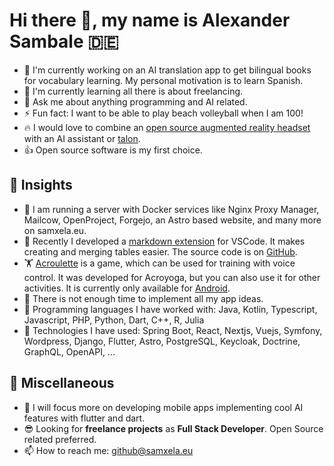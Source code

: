 # Hi there 👋, my name is Alexander Sambale 🇩🇪

- 🔭 I'm currently working on an AI translation app to get bilingual books for vocabulary learning. My personal motivation is to learn Spanish.
- 🌱 I'm currently learning all there is about freelancing.
- 💬 Ask me about anything programming and AI related.
- ⚡ Fun fact: I want to be able to play beach volleyball when I am 100!
- 🔥 I would love to combine an [open source augmented reality headset](https://docs.projectnorthstar.org/project-north-star/) with an AI assistant or [talon](https://talonvoice.com).
- 👍 Open source software is my first choice.

## 👀 Insights 

- 🏰 I am running a server with Docker services like Nginx Proxy Manager, Mailcow, OpenProject, Forgejo, an Astro based website, and many more on samxela.eu.
- 🎉 Recently I developed a [markdown extension](https://marketplace.visualstudio.com/items?itemName=samxela.markdown-table-structure-based) for VSCode. It makes creating and merging tables easier. The source code is on [GitHub](https://github.com/AlexanderSambale/markdown-table-structure-based).
- 🏋 [Acroulette](https://samxela.eu/acroulette) is a game, which can be used for training with voice control. It was developed for Acroyoga, but you can also use it for other activities. It is currently only available for [Android](https://play.google.com/store/apps/details?id=de.samxela.acroulette&pcampaignid=pcampaignidMKT-Other-global-all-co-prtnr-py-PartBadge-Mar2515-1).
- 🏃 There is not enough time to implement all my app ideas.
- 💪 Programming languages I have worked with: Java, Kotlin, Typescript, Javascript, PHP, Python, Dart, C++, R, Julia
- 🚀 Technologies I have used: Spring Boot, React, Nextjs, Vuejs, Symfony, Wordpress, Django, Flutter, Astro, PostgreSQL, Keycloak, Doctrine, GraphQL, OpenAPI, ...

## 💼 Miscellaneous

- 💫 I will focus more on developing mobile apps implementing cool AI features with flutter and dart.
- 😎 Looking for **freelance projects** as **Full Stack Developer**. Open Source related preferred.
- 📫 How to reach me: github@samxela.eu
